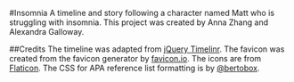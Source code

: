 #Insomnia
A timeline and story following a character named Matt who is struggling with insomnia. This project was created by Anna Zhang and Alexandra Galloway.

##Credits
The timeline was adapted from [jQuery Timelinr](https://github.com/juanbrujo/jQuery-Timelinr).
The favicon was created from the favicon generator by [favicon.io](https://favicon.io/).
The icons are from [Flaticon](https://flaticon.com/).
The CSS for APA reference list formatting is by [@bertobox](https://github.com/bertobox/CSS-for-APA-Style-references).
